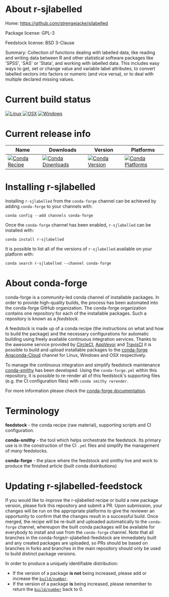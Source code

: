 About r-sjlabelled
==================

Home: https://github.com/strengejacke/sjlabelled

Package license: GPL-3

Feedstock license: BSD 3-Clause

Summary: Collection of functions dealing with labelled data, like reading and  writing data between R and other statistical software packages like 'SPSS', 'SAS' or 'Stata', and working with labelled data. This includes easy ways  to get, set or change value and variable label attributes, to convert  labelled vectors into factors or numeric (and vice versa), or to deal with  multiple declared missing values.



Current build status
====================

[![Linux](https://img.shields.io/circleci/project/github/conda-forge/r-sjlabelled-feedstock/master.svg?label=Linux)](https://circleci.com/gh/conda-forge/r-sjlabelled-feedstock)
[![OSX](https://img.shields.io/travis/conda-forge/r-sjlabelled-feedstock/master.svg?label=macOS)](https://travis-ci.org/conda-forge/r-sjlabelled-feedstock)
[![Windows](https://img.shields.io/appveyor/ci/conda-forge/r-sjlabelled-feedstock/master.svg?label=Windows)](https://ci.appveyor.com/project/conda-forge/r-sjlabelled-feedstock/branch/master)

Current release info
====================

| Name | Downloads | Version | Platforms |
| --- | --- | --- | --- |
| [![Conda Recipe](https://img.shields.io/badge/recipe-r--sjlabelled-green.svg)](https://anaconda.org/conda-forge/r-sjlabelled) | [![Conda Downloads](https://img.shields.io/conda/dn/conda-forge/r-sjlabelled.svg)](https://anaconda.org/conda-forge/r-sjlabelled) | [![Conda Version](https://img.shields.io/conda/vn/conda-forge/r-sjlabelled.svg)](https://anaconda.org/conda-forge/r-sjlabelled) | [![Conda Platforms](https://img.shields.io/conda/pn/conda-forge/r-sjlabelled.svg)](https://anaconda.org/conda-forge/r-sjlabelled) |

Installing r-sjlabelled
=======================

Installing `r-sjlabelled` from the `conda-forge` channel can be achieved by adding `conda-forge` to your channels with:

```
conda config --add channels conda-forge
```

Once the `conda-forge` channel has been enabled, `r-sjlabelled` can be installed with:

```
conda install r-sjlabelled
```

It is possible to list all of the versions of `r-sjlabelled` available on your platform with:

```
conda search r-sjlabelled --channel conda-forge
```


About conda-forge
=================

conda-forge is a community-led conda channel of installable packages.
In order to provide high-quality builds, the process has been automated into the
conda-forge GitHub organization. The conda-forge organization contains one repository
for each of the installable packages. Such a repository is known as a *feedstock*.

A feedstock is made up of a conda recipe (the instructions on what and how to build
the package) and the necessary configurations for automatic building using freely
available continuous integration services. Thanks to the awesome service provided by
[CircleCI](https://circleci.com/), [AppVeyor](http://www.appveyor.com/)
and [TravisCI](https://travis-ci.org/) it is possible to build and upload installable
packages to the [conda-forge](https://anaconda.org/conda-forge)
[Anaconda-Cloud](http://docs.anaconda.org/) channel for Linux, Windows and OSX respectively.

To manage the continuous integration and simplify feedstock maintenance
[conda-smithy](http://github.com/conda-forge/conda-smithy) has been developed.
Using the ``conda-forge.yml`` within this repository, it is possible to re-render all of
this feedstock's supporting files (e.g. the CI configuration files) with ``conda smithy rerender``.

For more information please check the [conda-forge documentation](https://conda-forge.org/docs/).

Terminology
===========

**feedstock** - the conda recipe (raw material), supporting scripts and CI configuration.

**conda-smithy** - the tool which helps orchestrate the feedstock.
                   Its primary use is in the construction of the CI ``.yml`` files
                   and simplify the management of *many* feedstocks.

**conda-forge** - the place where the feedstock and smithy live and work to
                  produce the finished article (built conda distributions)


Updating r-sjlabelled-feedstock
===============================

If you would like to improve the r-sjlabelled recipe or build a new
package version, please fork this repository and submit a PR. Upon submission,
your changes will be run on the appropriate platforms to give the reviewer an
opportunity to confirm that the changes result in a successful build. Once
merged, the recipe will be re-built and uploaded automatically to the
`conda-forge` channel, whereupon the built conda packages will be available for
everybody to install and use from the `conda-forge` channel.
Note that all branches in the conda-forge/r-sjlabelled-feedstock are
immediately built and any created packages are uploaded, so PRs should be based
on branches in forks and branches in the main repository should only be used to
build distinct package versions.

In order to produce a uniquely identifiable distribution:
 * If the version of a package **is not** being increased, please add or increase
   the [``build/number``](http://conda.pydata.org/docs/building/meta-yaml.html#build-number-and-string).
 * If the version of a package **is** being increased, please remember to return
   the [``build/number``](http://conda.pydata.org/docs/building/meta-yaml.html#build-number-and-string)
   back to 0.